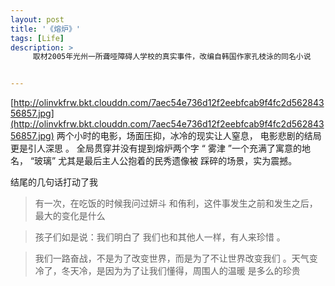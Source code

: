 ```yaml
---
layout: post
title: '《熔炉》'
tags: [Life]
description: >
     取材2005年光州一所聋哑障碍人学校的真实事件，改编自韩国作家孔枝泳的同名小说


---
```

[http://olinvkfrw.bkt.clouddn.com/7aec54e736d12f2eebfcab9f4fc2d56284356857.jpg](http://olinvkfrw.bkt.clouddn.com/7aec54e736d12f2eebfcab9f4fc2d56284356857.jpg)
两个小时的电影，场面压抑，冰冷的现实让人窒息，
电影悲剧的结局更是引人深思 。
全局贯穿并没有提到熔炉两个字
“ 雾津 ”一个充满了寓意的地名，
“玻璃” 尤其是最后主人公抱着的民秀遗像被 踩碎的场景，实为震撼。

结尾的几句话打动了我

>有一次，在吃饭的时候我问过妍斗 和侑利，这件事发生之前和发生之后，最大的变化是什么

>孩子们如是说：我们明白了   我们也和其他人一样，有人来珍惜 。

> 我们一路奋战，不是为了改变世界，而是为了不让世界改变我们   。天气变冷了，冬天冷，是因为为了让我们懂得，周围人的温暖   是多么的珍贵